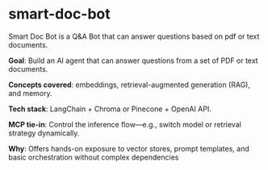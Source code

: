 # smart-doc-bot
Smart Doc Bot is a Q&amp;A Bot that can answer questions based on pdf or text documents. 

**Goal**: Build an AI agent that can answer questions from a set of PDF or text documents.

**Concepts covered**: embeddings, retrieval-augmented generation (RAG), and memory.

**Tech stack**: LangChain + Chroma or Pinecone + OpenAI API.

**MCP tie-in**: Control the inference flow—e.g., switch model or retrieval strategy dynamically.

**Why**: Offers hands-on exposure to vector stores, prompt templates, and basic orchestration without complex dependencies 
